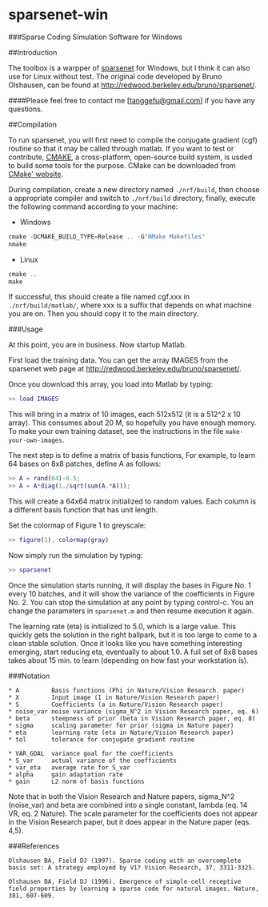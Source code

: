 sparsenet-win
=============
###Sparse Coding Simulation Software for Windows

##Introduction

The toolbox is a warpper of [sparsenet](http://redwood.berkeley.edu/bruno/sparsenet/) for Windows, but I think it can also use for Linux without test. The original code developed by Bruno Olshausen, can be found at http://redwood.berkeley.edu/bruno/sparsenet/.

####Please feel free to contact me [tanggefu@gmail.com] if you have any questions.

##Compilation

To run sparsenet, you will first need to compile the conjugate gradient (cgf) routine so that it may be called through matlab. If you want to test or contribute, [CMAKE](http://www.cmake.org), a cross-platform, open-source build system, is usded to build some tools for the purpose. CMake can be downloaded from [CMake' website](http://www.cmake.org/cmake/resources/software.html).

During compilation, create a new directory named `./nrf/build`, then choose a appropriate compiler and switch to `./nrf/build` directory, finally, execute the following command according to your machine:

* Windows

```cpp
cmake -DCMAKE_BUILD_TYPE=Release .. -G"NMake Makefiles"
nmake
```

* Linux

```cpp
cmake ..
make
```

If successful, this should create a file named cgf.xxx in `./nrf/build/matlab/`, where xxx is a suffix that depends on what machine you are on. Then you should copy it to the main directory.

###Usage

At this point, you are in business. Now startup Matlab.

First load the training data.  You can get the array IMAGES from the sparsenet web page at http://redwood.berkeley.edu/bruno/sparsenet/.

Once you download this array, you load into Matlab by typing:

```matlab
>> load IMAGES
```

This will bring in a matrix of 10 images, each 512x512 (it is a 512^2 x 10 array). This consumes about 20 M, so hopefully you have enough memory.  To make your own training dataset, see the instructions in the file `make-your-own-images`.

The next step is to define a matrix of basis functions, For example, to learn 64 bases on 8x8 patches, define A as follows:

```matlab
>> A = rand(64)-0.5;
>> A = A*diag(1./sqrt(sum(A.*A)));
```

This will create a 64x64 matrix initialized to random values. Each column is a different basis function that has unit length.

Set the colormap of Figure 1 to greyscale:

```matlab
>> figure(1), colormap(gray)
```

Now simply run the simulation by typing:

```matlab
>> sparsenet
```

Once the simulation starts running, it will display the bases in Figure No. 1 every 10 batches, and it will show the variance of the coefficients in Figure No. 2. You can stop the simulation at any point by typing control-c. You an change the parameters in `sparsenet.m` and then resume execution it again.

The learning rate (eta) is initialized to 5.0, which is a large value. This quickly gets the solution in the right ballpark, but it is too large to come to a clean stable solution. Once it looks like you have something interesting emerging, start reducing eta, eventually to about 1.0. A full set of 8x8 bases takes about 15 min. to learn (depending on how fast your workstation is).

###Notation

```
* A         Basis functions (Phi in Nature/Vision Research. paper)
* X         Input image (I in Nature/Vision Research paper)
* S         Coefficients (a in Nature/Vision Research paper)
* noise_var noise variance (sigma_N^2 in Vision Research paper, eq. 6)
* beta      steepness of prior (beta in Vision Research paper, eq. 8)
* sigma     scaling parameter for prior (sigma in Nature paper)
* eta       learning rate (eta in Nature/Vision Research paper)
* tol       tolerance for conjugate gradient routine
```

```
* VAR_GOAL  variance goal for the coefficients
* S_var     actual variance of the coefficients
* var_eta   average rate for S_var
* alpha     gain adaptation rate
* gain      L2 norm of basis functions
```

Note that in both the Vision Research and Nature papers, sigma_N^2 (noise_var) and beta are combined into a single constant, lambda (eq. 14 VR, eq. 2 Nature). The scale parameter for the coefficients does not appear in the Vision Research paper, but it does appear in the Nature paper (eqs. 4,5).

###References

```
Olshausen BA, Field DJ (1997). Sparse coding with an overcomplete basis set: A strategy employed by V1? Vision Research, 37, 3311-3325.

Olshausen BA, Field DJ (1996). Emergence of simple-cell receptive field properties by learning a sparse code for natural images. Nature, 381, 607-609.
```
